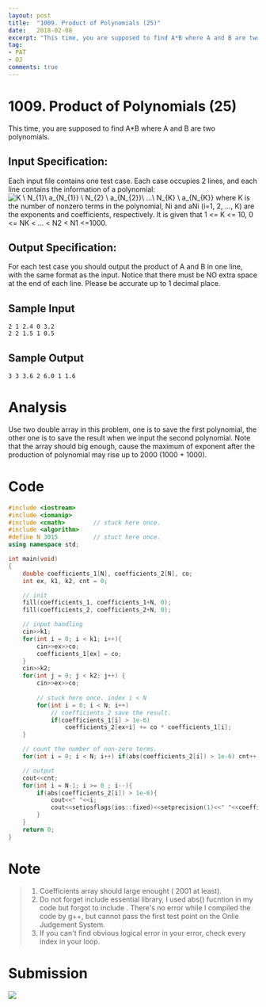 ```yaml
---
layout: post
title:  "1009. Product of Polynomials (25)"
date:   2018-02-08
excerpt: "This time, you are supposed to find A*B where A and B are two polynomials. "
tag:
- PAT 
- OJ
comments: true
---
```


# 1009. Product of Polynomials (25)
This time, you are supposed to find A*B where A and B are two polynomials.

## Input Specification:

Each input file contains one test case. Each case occupies 2 lines, and each line contains the information of a polynomial:
<img src="http://latex.codecogs.com/gif.latex?\inline&space;K&space;\&space;N_{1}\&space;a_{N_{1}}&space;\&space;N_{2}&space;\&space;a_{N_{2}}\&space;...\&space;N_{K}&space;\&space;a_{N_{K}}" title="K \ N_{1}\ a_{N_{1}} \ N_{2} \ a_{N_{2}}\ ...\ N_{K} \ a_{N_{K}}" />
 where K is the number of nonzero terms in the polynomial, Ni and aNi (i=1, 2, ..., K) are the exponents and coefficients, respectively. It is given that 1 <= K <= 10, 0 <= NK < ... < N2 < N1 <=1000.

## Output Specification:

For each test case you should output the product of A and B in one line, with the same format as the input. Notice that there must be NO extra space at the end of each line. Please be accurate up to 1 decimal place.

## Sample Input
```
2 1 2.4 0 3.2
2 2 1.5 1 0.5
```
## Sample Output
```
3 3 3.6 2 6.0 1 1.6
```

# Analysis
Use two double array in this problem, one is to save the first polynomial, the other one is to save the result when we input the second polynomial. Note that the array should big enough, cause the maximum of exponent after the production of polynomial may rise up to 2000 (1000 + 1000). 

# Code
```cpp
#include <iostream>
#include <iomanip>
#include <cmath>        // stuck here once.
#include <algorithm>
#define N 3015          // stuct here once.
using namespace std;

int main(void)
{
    double coefficients_1[N], coefficients_2[N], co;
    int ex, k1, k2, cnt = 0;

    // init 
    fill(coefficients_1, coefficients_1+N, 0);
    fill(coefficients_2, coefficients_2+N, 0);

    // input handling
    cin>>k1;
    for(int i = 0; i < k1; i++){
        cin>>ex>>co;
        coefficients_1[ex] = co;
    }
    cin>>k2;
    for(int j = 0; j < k2; j++) {
        cin>>ex>>co;
        
        // stuck here once. index i < N
        for(int i = 0; i < N; i++)
            // coefficients_2 save the result.
            if(coefficients_1[i] > 1e-6)
                coefficients_2[ex+i] += co * coefficients_1[i];
    }

    // count the number of non-zero terms.
    for(int i = 0; i < N; i++) if(abs(coefficients_2[i]) > 1e-6) cnt++;

    // output
    cout<<cnt;
    for(int i = N-1; i >= 0 ; i--){
        if(abs(coefficients_2[i]) > 1e-6){
            cout<<" "<<i;
            cout<<setiosflags(ios::fixed)<<setprecision(1)<<" "<<coefficients_2[i];
        }
    }
    return 0;
}
```

# Note
> 1. Coefficients array should large enought ( 2001 at least).
> 2. Do not forget include essential library, I used abs() fucntion in my code but forgot to include <cmath>. There's no error while I compiled the code by g++, but cannot pass the first test point on the Onlie Judgement System. 
> 3. If you can't find obvious logical error in your error, check every index in your loop.

# Submission
![](https://raw.githubusercontent.com/RunningIkkyu/runningikkyu.github.com/master/assets/img/PAT/1009-submission.PNG)
